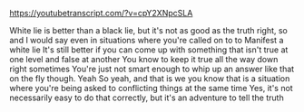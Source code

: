 https://youtubetranscript.com/?v=cpY2XNpcSLA

 White lie is better than a black lie, but it's not as good as the truth right, so and I would say even in situations where you're called on to to Manifest a white lie It's still better if you can come up with something that isn't true at one level and false at another You know to keep it true all the way down right sometimes You're just not smart enough to whip up an answer like that on the fly though. Yeah So yeah, and that is we you know that is a situation where you're being asked to conflicting things at the same time Yes, it's not necessarily easy to do that correctly, but it's an adventure to tell the truth